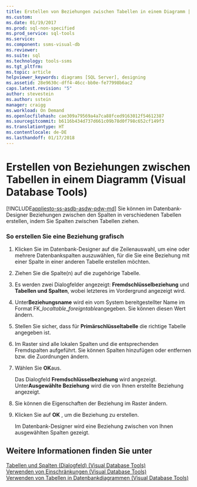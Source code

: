 ```yaml
---
title: Erstellen von Beziehungen zwischen Tabellen in einem Diagramm | Microsoft-Dokumentation
ms.custom: 
ms.date: 01/19/2017
ms.prod: sql-non-specified
ms.prod_service: sql-tools
ms.service: 
ms.component: ssms-visual-db
ms.reviewer: 
ms.suite: sql
ms.technology: tools-ssms
ms.tgt_pltfrm: 
ms.topic: article
helpviewer_keywords: diagrams [SQL Server], designing
ms.assetid: 28e9630c-dff4-46cc-bb0e-fe77998b6ac2
caps.latest.revision: "5"
author: stevestein
ms.author: sstein
manager: craigg
ms.workload: On Demand
ms.openlocfilehash: cae309a79569a4a7ca88fced9163012f54612387
ms.sourcegitcommit: b6116b434d737d661c09b78d0f798c652cf149f3
ms.translationtype: HT
ms.contentlocale: de-DE
ms.lasthandoff: 01/17/2018
---
```

# <a name="create-relationships-between-tables-on-a-diagram-visual-database-tools"></a>Erstellen von Beziehungen zwischen Tabellen in einem Diagramm (Visual Database Tools)
[!INCLUDE[appliesto-ss-asdb-asdw-pdw-md](../../includes/appliesto-ss-asdb-asdw-pdw-md.md)] Sie können im Datenbank-Designer Beziehungen zwischen den Spalten in verschiedenen Tabellen erstellen, indem Sie Spalten zwischen Tabellen ziehen.  
  
### <a name="to-create-a-relationship-graphically"></a>So erstellen Sie eine Beziehung grafisch  
  
1.  Klicken Sie im Datenbank-Designer auf die Zeilenauswahl, um eine oder mehrere Datenbankspalten auszuwählen, für die Sie eine Beziehung mit einer Spalte in einer anderen Tabelle erstellen möchten.  
  
2.  Ziehen Sie die Spalte(n) auf die zugehörige Tabelle.  
  
3.  Es werden zwei Dialogfelder angezeigt: **Fremdschlüsselbeziehung** und **Tabellen und Spalten**, wobei letzteres im Vordergrund angezeigt wird.  
  
4.  Unter**Beziehungsname** wird ein vom System bereitgestellter Name im Format FK_*localtable*_*foreigntable*angegeben. Sie können diesen Wert ändern.  
  
5.  Stellen Sie sicher, dass für **Primärschlüsseltabelle** die richtige Tabelle angegeben ist.  
  
6.  Im Raster sind alle lokalen Spalten und die entsprechenden Fremdspalten aufgeführt. Sie können Spalten hinzufügen oder entfernen bzw. die Zuordnungen ändern.  
  
7.  Wählen Sie **OK**aus.  
  
    Das Dialogfeld **Fremdschlüsselbeziehung** wird angezeigt. Unter**Ausgewählte Beziehung** wird die von Ihnen erstellte Beziehung angezeigt.  
  
8.  Sie können die Eigenschaften der Beziehung im Raster ändern.  
  
9. Klicken Sie auf **OK** , um die Beziehung zu erstellen.  
  
    Im Datenbank-Designer wird eine Beziehung zwischen von Ihnen ausgewählten Spalten gezeigt.  
  
## <a name="see-also"></a>Weitere Informationen finden Sie unter  
[Tabellen und Spalten (Dialogfeld) &#40;Visual Database Tools&#41;](../../ssms/visual-db-tools/tables-and-columns-dialog-box-visual-database-tools.md)  
[Verwenden von Einschränkungen (Visual Database Tools)](http://msdn.microsoft.com/en-us/637098af-2567-48f8-90f4-b41df059833e)  
[Verwenden von Tabellen in Datenbankdiagrammen &#40;Visual Database Tools&#41;](../../ssms/visual-db-tools/work-with-tables-in-database-diagram-visual-database-tools.md)  
  
